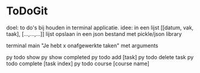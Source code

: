 # ToDoGit
doel: to do's bij houden in terminal applicatie.
idee: in een lijst [[datum, vak, taak], [...,...,...]]
lijst opslaan in een json bestand met pickle/json library

terminal
main "Je hebt x onafgewerkte taken"
met arguments

py todo show
py show completed
py todo add [task]
py todo delete task
py todo complete [task index]
py todo course [course name]